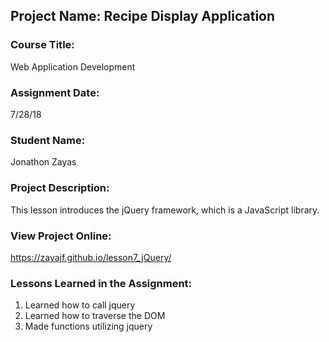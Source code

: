## Project Name:  Recipe Display Application

### Course Title:
Web Application Development

### Assignment Date:  
7/28/18

### Student Name:  
Jonathon Zayas

### Project Description:
This lesson introduces the jQuery framework, which is a JavaScript library.

### View Project Online:
https://zayajf.github.io/lesson7_jQuery/

### Lessons Learned in the Assignment:
1. Learned how to call jquery 
2. Learned how to traverse the DOM
3. Made functions utilizing jquery
